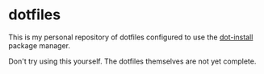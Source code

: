 # dotfiles
This is my personal repository of dotfiles configured to use the [dot-install](https://github.com/dgvncsz0f/dot-install) package manager.

Don't try using this yourself. The dotfiles themselves are not yet complete.
